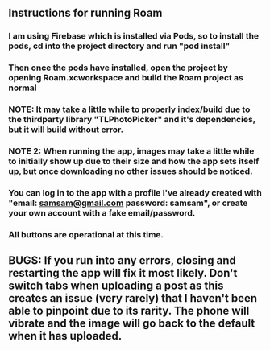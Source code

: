 ## Instructions for running Roam

### I am using Firebase which is installed via Pods, so to install the pods, cd into the project directory and run "pod install"

### Then once the pods have installed, open the project by opening Roam.xcworkspace and build the Roam project as normal

### NOTE: It may take a little while to properly index/build due to the thirdparty library "TLPhotoPicker" and it's dependencies, but it will build without error.
### NOTE 2: When running the app, images may take a little while to initially show up due to their size and how the app sets itself up, but once downloading no other issues should be noticed.

### You can log in to the app with a profile I've already created with "email: samsam@gmail.com password: samsam", or create your own account with a fake email/password.

### All buttons are operational at this time.

## BUGS: If you run into any errors, closing and restarting the app will fix it most likely. Don't switch tabs when uploading a post as this creates an issue (very rarely) that I haven't been able to pinpoint due to its rarity. The phone will vibrate and the image will go back to the default when it has uploaded.
